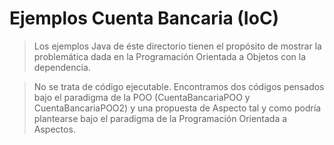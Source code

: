 # Ejemplos Cuenta Bancaria (IoC)

> Los ejemplos Java de éste directorio tienen el propósito de mostrar la problemática dada en la Programación Orientada a Objetos con la dependencia.

> No se trata de código ejecutable. Encontramos dos códigos pensados bajo el paradigma de la POO (CuentaBancariaPOO y CuentaBancariaPOO2) y una propuesta de Aspecto tal y como podría plantearse bajo el paradigma de la Programación Orientada a Aspectos.
